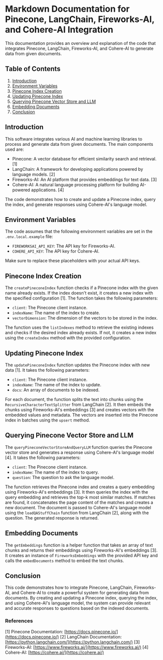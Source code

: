 # Markdown Documentation for Pinecone, LangChain, Fireworks-AI, and Cohere-AI Integration

This documentation provides an overview and explanation of the code that integrates Pinecone, LangChain, Fireworks-AI, and Cohere-AI to generate data from given documents.

## Table of Contents

1. [Introduction](#introduction)
2. [Environment Variables](#environment-variables)
3. [Pinecone Index Creation](#pinecone-index-creation)
4. [Updating Pinecone Index](#updating-pinecone-index)
5. [Querying Pinecone Vector Store and LLM](#querying-pinecone-vector-store-and-llm)
6. [Embedding Documents](#embedding-documents)
7. [Conclusion](#conclusion)

## Introduction

This software integrates various AI and machine learning libraries to process and generate data from given documents. The main components used are:

- Pinecone: A vector database for efficient similarity search and retrieval. [1]
- LangChain: A framework for developing applications powered by language models. [2]
- Fireworks-AI: An AI platform that provides embeddings for text data. [3]
- Cohere-AI: A natural language processing platform for building AI-powered applications. [4]

The code demonstrates how to create and update a Pinecone index, query the index, and generate responses using Cohere-AI's language model.

## Environment Variables

The code assumes that the following environment variables are set in the `.env.local.example` file:

- `FIREWORKSAI_API_KEY`: The API key for Fireworks-AI.
- `COHERE_API_KEY`: The API key for Cohere-AI.

Make sure to replace these placeholders with your actual API keys.

## Pinecone Index Creation

The `createPineconeIndex` function checks if a Pinecone index with the given name already exists. If the index doesn't exist, it creates a new index with the specified configuration [1]. The function takes the following parameters:

- `client`: The Pinecone client instance.
- `indexName`: The name of the index to create.
- `vectorDimension`: The dimension of the vectors to be stored in the index.

The function uses the `listIndexes` method to retrieve the existing indexes and checks if the desired index already exists. If not, it creates a new index using the `createIndex` method with the provided configuration.

## Updating Pinecone Index

The `updatePineconeIndex` function updates the Pinecone index with new data [1]. It takes the following parameters:

- `client`: The Pinecone client instance.
- `indexName`: The name of the index to update.
- `docs`: An array of documents to be indexed.

For each document, the function splits the text into chunks using the `RecursiveCharacterTextSplitter` from LangChain [2]. It then embeds the chunks using Fireworks-AI's embeddings [3] and creates vectors with the embedded values and metadata. The vectors are inserted into the Pinecone index in batches using the `upsert` method.

## Querying Pinecone Vector Store and LLM

The `queryPineconeVectorStoreAndQueryLLM` function queries the Pinecone vector store and generates a response using Cohere-AI's language model [4]. It takes the following parameters:

- `client`: The Pinecone client instance.
- `indexName`: The name of the index to query.
- `question`: The question to ask the language model.

The function retrieves the Pinecone index and creates a query embedding using Fireworks-AI's embeddings [3]. It then queries the index with the query embedding and retrieves the top-k most similar matches. If matches are found, it concatenates the page content of the matches and creates a new document. The document is passed to Cohere-AI's language model using the `loadQAStuffChain` function from LangChain [2], along with the question. The generated response is returned.

## Embedding Documents

The `getEmbeddings` function is a helper function that takes an array of text chunks and returns their embeddings using Fireworks-AI's embeddings [3]. It creates an instance of `FireworksEmbeddings` with the provided API key and calls the `embedDocuments` method to embed the text chunks.

## Conclusion

This code demonstrates how to integrate Pinecone, LangChain, Fireworks-AI, and Cohere-AI to create a powerful system for generating data from documents. By creating and updating a Pinecone index, querying the index, and using Cohere-AI's language model, the system can provide relevant and accurate responses to questions based on the indexed documents.

### References

[1] Pinecone Documentation: [https://docs.pinecone.io/](https://docs.pinecone.io/)
[2] LangChain Documentation: [https://python.langchain.com/](https://python.langchain.com/)
[3] Fireworks-AI: [https://www.fireworks.ai/](https://www.fireworks.ai/)
[4] Cohere-AI: [https://cohere.ai/](https://cohere.ai/)

